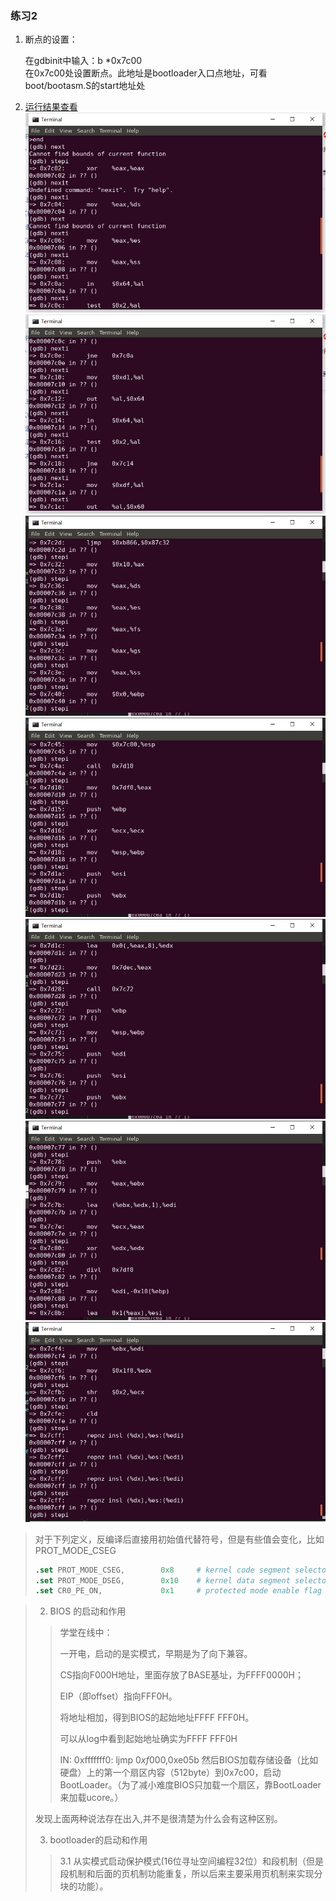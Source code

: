 ### 练习2

1. 断点的设置：
   
   在gdbinit中输入：b *0x7c00  
   在0x7c00处设置断点。此地址是bootloader入口点地址，可看boot/bootasm.S的start地址处
2. [运行结果查看](labcodes_answer/lab1_result/bin/q.log)
   ![](hyf/images/asm1.png) 
   ![](hyf/images/微信截图_20201021133218.png)
   ![](hyf/images/asm2.png)
   ![](hyf/images/asm3.png)
   ![](hyf/images/asm4.png)
   ![](hyf/images/asm5.png)
   ![](hyf/images/asm6.png)

> 对于下列定义，反编译后直接用初始值代替符号，但是有些值会变化，比如PROT_MODE_CSEG
> ```s
> .set PROT_MODE_CSEG,        0x8     # kernel code segment selector
> .set PROT_MODE_DSEG,        0x10    # kernel data segment selector
> .set CR0_PE_ON,             0x1     # protected mode enable flag
> ```

> 2. BIOS 的启动和作用
> 
>
>> 学堂在线中：
>> 
>> 一开电，启动的是实模式，早期是为了向下兼容。
>>
>> CS指向F000H地址，里面存放了BASE基址，为FFFF0000H；
>> 
>> EIP（即offset）指向FFF0H。
>> 
>> 将地址相加，得到BIOS的起始地址FFFF FFF0H。
>>
>> 可以从log中看到起始地址确实为FFFF FFF0H
>> 
>> IN: 
0xfffffff0:  ljmp   $0xf000,$0xe05b
>> 然后BIOS加载存储设备（比如硬盘）上的第一个扇区内容（512byte）到0x7c00，启动BootLoader。（为了减小难度BIOS只加载一个扇区，靠BootLoader来加载ucore。）
> 
> 发现上面两种说法存在出入,并不是很清楚为什么会有这种区别。
> 
> 3. bootloader的启动和作用
> 
>> 3.1 从实模式启动保护模式(16位寻址空间编程32位）和段机制（但是段机制和后面的页机制功能重复，所以后来主要采用页机制来实现分块的功能）。


